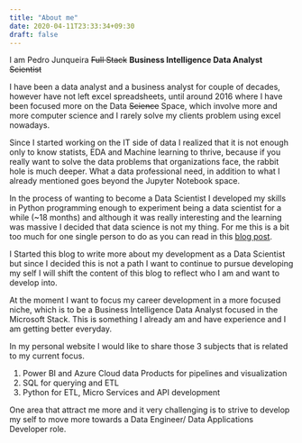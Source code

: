 ```yaml
---
title: "About me"
date: 2020-04-11T23:33:34+09:30
draft: false
---
```

I am Pedro Junqueira ~~Full Stack~~ **Business Intelligence Data Analyst** ~~Scientist~~ 

I have been a data analyst and a business analyst for couple of decades, however have not left excel spreadsheets, until around 2016 where I have been focused more on the Data ~~Science~~ Space, which involve more and more computer science and I rarely solve my clients problem using excel nowadays. 

Since I started working on the IT side of data I realized that it is not enough only to know statists, EDA and Machine learning to thrive, because if you really want to solve the data problems that organizations face, the rabbit hole is much deeper. What a data professional need, in addition to what I already mentioned goes beyond the Jupyter Notebook space.

In the process of wanting to become a Data Scientist I developed my skills in Python programming enough to experiment being a data scientist for a while (~18 months) and although it was really interesting and the learning was massive I decided that data science is not my thing. For me this is a bit too much for one single person to do as you can read in this [blog post]().

I Started this blog to write more about my development as a Data Scientist but since I decided this is not a path I want to continue to pursue developing my self I will shift the content of this blog to reflect who I am and want to develop into. 

At the moment I want to focus my career development in a more focused niche, which is to be a Business Intelligence Data Analyst focused in the Microsoft Stack. This is something I already am and have experience and I am getting better everyday.

In my personal website I would like to share those 3 subjects that is related to my current focus.

1. Power BI and Azure Cloud data Products for pipelines and visualization
2. SQL for querying and ETL
3. Python for ETL, Micro Services and API development

One area that attract me more and it very challenging is to strive to develop my self to move more towards a Data Engineer/ Data Applications Developer role.


